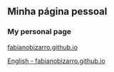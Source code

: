 ## Minha página pessoal
### My personal page

[fabianobizarro.github.io](http://fabianobizarro.github.io/)

[English - fabianobizarro.github.io](http://fabianobizarro.github.io/en-us.html)
